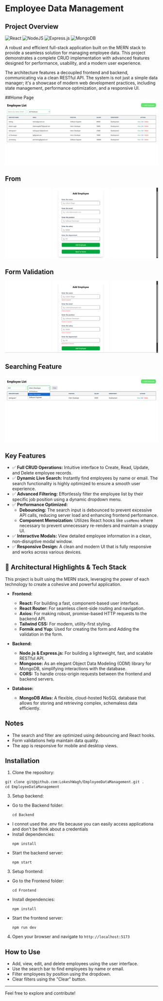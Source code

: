 # Employee Data Management

## Project Overview
![React](https://img.shields.io/badge/react-%2320232a.svg?style=for-the-badge&logo=react&logoColor=%2361DAFB)
![NodeJS](https://img.shields.io/badge/node.js-6DA55F?style=for-the-badge&logo=node.js&logoColor=white)
![Express.js](https://img.shields.io/badge/express.js-%23404d59.svg?style=for-the-badge&logo=express&logoColor=%2361DAFB)
![MongoDB](https://img.shields.io/badge/MongoDB-%234ea94b.svg?style=for-the-badge&logo=mongodb&logoColor=white)

A robust and efficient full-stack application built on the MERN stack to provide a seamless solution for managing employee data. This project demonstrates a complete CRUD implementation with advanced features designed for performance, usability, and a modern user experience.

The architecture features a decoupled frontend and backend, communicating via a clean RESTful API. The system is not just a simple data manager; it's a showcase of modern web development practices, including state management, performance optimization, and a responsive UI.

##Home Page
![Project Screenshot](Frontend/src/assets/HomePage.png)

## From 
![Project Screenshot](Frontend/src/assets/Form.png)

## Form Validation
![Project Screenshot](Frontend/src/assets/formvalidation.png)

## Searching Feature 
![Project Screenshot](Frontend/src/assets/search.png)


##  Key Features

* ✅ **Full CRUD Operations:** Intuitive interface to Create, Read, Update, and Delete employee records.
* ✅ **Dynamic Live Search:** Instantly find employees by name or email. The search functionality is highly optimized to ensure a smooth user experience.
* ✅ **Advanced Filtering:** Effortlessly filter the employee list by their specific job position using a dynamic dropdown menu.
* ✅ **Performance Optimized:**
    * **Debouncing:** The search input is debounced to prevent excessive API calls, reducing server load and enhancing frontend performance.
    * **Component Memoization:** Utilizes React hooks like `useMemo` where necessary to prevent unnecessary re-renders and maintain a snappy UI.
* ✅ **Interactive Modals:** View detailed employee information in a clean, non-disruptive modal window.
* ✅ **Responsive Design:** A clean and modern UI that is fully responsive and works across various devices.

## 🚀 Architectural Highlights & Tech Stack

This project is built using the MERN stack, leveraging the power of each technology to create a cohesive and powerful application.

* **Frontend:**
    * **React:** For building a fast, component-based user interface.
    * **React Router:** For seamless client-side routing and navigation.
    * **Axios:** For making robust, promise-based HTTP requests to the backend API.
    * **Tailwind CSS:** For modern, utility-first styling.
    * **Formik and Yup:** Used for creating the form and Adding the validation in the form.

* **Backend:**
    * **Node.js & Express.js:** For building a lightweight, fast, and scalable RESTful API.
    * **Mongoose:** As an elegant Object Data Modeling (ODM) library for MongoDB, simplifying interactions with the database.
    * **CORS:** To handle cross-origin requests between the frontend and backend servers.

* **Database:**
    * **MongoDB Atlas:** A flexible, cloud-hosted NoSQL database that allows for storing and retrieving complex, schemaless data efficiently.

## Notes

- The search and filter are optimized using debouncing and React hooks.
- Form validations help maintain data quality.
- The app is responsive for mobile and desktop views.
  
## Installation

1. Clone the repository:
```
git clone git@github.com:LokeshWagh/EmployeeDataManagement.git . 
cd EmployeeDataManagement
```


3. Setup backend:
- Go to the Backend folder:
  ```
  cd Backend
  ```
- I connot used the .env file because you can easily access applicationa and don't be think about a credentials
- Install dependencies:
  ```
  npm install
  ```
- Start the backend server:
  ```
  npm start
  ```

3. Setup frontend:
- Go to the Frontend folder:
  ```
  cd Frontend
  ```
- Install dependencies:
  ```
  npm install
  ```
- Start the frontend server:
  ```
  npm run dev
  ```

4. Open your browser and navigate to `http://localhost:5173`

## How to Use

- Add, view, edit, and delete employees using the user interface.
- Use the search bar to find employees by name or email.
- Filter employees by position using the dropdown.
- Clear filters using the "Clear" button.



---

Feel free to explore and contribute!

